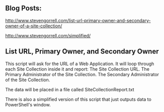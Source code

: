 Blog Posts:
-----------
http://www.stevengorrell.com/list-url-primary-owner-and-secondary-owner-of-a-site-collection/

http://www.stevengorrell.com/simplified/

List URL, Primary Owner, and Secondary Owner
--------------------------------------------
This script will ask for the URL of a Web Application. It will loop through each Site Collection inside it and report:
	The Site Collection URL.
	The Primary Administrator of the Site Collection.
	The Secondary Administrator of the Site Collection.

The data will be placed in a file called SiteCollectionReport.txt

There is also a simplified version of this script that just outputs data to PowerShell's window.